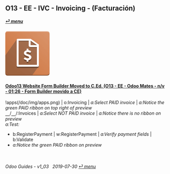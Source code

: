 ## O13 - EE - IVC - Invoicing - (Facturación)
#### [_&#x23CE; menu_](/o13/ee/o13-ee-guides_menu.md)  
### ![ivc](/doc/img/account_invoicing.png)

#### [Odoo13 Website Form Builder Moved to C.Ed. (O13 - EE - Odoo Mates - n/v - 01:26 - Form Builder movido a CE)](https://youtube.com/embed/o3WGNq4i344?autoplay=1&start=0&end=1m11s&rel=0)  
!apps(/doc/img/apps.png) | o:Invoicing | _a:Select PAID invoice_ | _a:Notice the green PAID ribbon on top right of preview_  
&#x23BD;/&#x23BD;/:Invoices | _a:Select NOT PAID invoice_ | _a:Notice there is no ribbon on preview_  
_a:Test:_  
  - b:RegisterPayment | w:RegisterPayment | _a:Verify payment fields_ | b:Validate  
  - _a:Notice the green PAID ribbon on preview_  
<br>

###### Odoo Guides - v1_03 &nbsp; 2019-07-30  [_&#x23CE; menu_](/o13/ee/o13-ee-guides_menu.md)  

